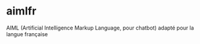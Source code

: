 aimlfr
======

AIML (Artificial Intelligence Markup Language, pour chatbot) adapté pour la langue française
